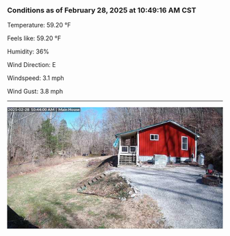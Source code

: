 ### Conditions as of February 28, 2025 at 10:49:16 AM CST 

Temperature: 59.20 &deg;F

Feels like: 59.20 &deg;F

Humidity: 36%

Wind Direction: E

Windspeed: 3.1 mph

Wind Gust: 3.8 mph

---

<img src="./images/latest.jpeg"/>

